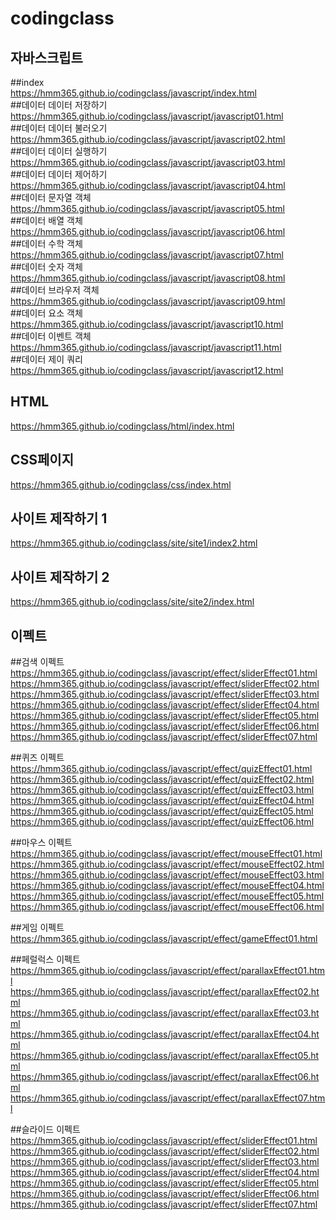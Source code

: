 # codingclass

## 자바스크립트   
##index   
https://hmm365.github.io/codingclass/javascript/index.html   
##데이터 데이터 저장하기   
https://hmm365.github.io/codingclass/javascript/javascript01.html   
##데이터 데이터 불러오기  
https://hmm365.github.io/codingclass/javascript/javascript02.html   
##데이터 데이터 실행하기   
https://hmm365.github.io/codingclass/javascript/javascript03.html   
##데이터 데이터 제어하기   
https://hmm365.github.io/codingclass/javascript/javascript04.html   
##데이터 문자열 객체   
https://hmm365.github.io/codingclass/javascript/javascript05.html   
##데이터 배열 객체   
https://hmm365.github.io/codingclass/javascript/javascript06.html   
##데이터 수학 객체   
https://hmm365.github.io/codingclass/javascript/javascript07.html   
##데이터 숫자 객체   
https://hmm365.github.io/codingclass/javascript/javascript08.html   
##데이터 브라우저 객체   
https://hmm365.github.io/codingclass/javascript/javascript09.html   
##데이터 요소 객체   
https://hmm365.github.io/codingclass/javascript/javascript10.html   
##데이터 이벤트 객체   
https://hmm365.github.io/codingclass/javascript/javascript11.html   
##데이터 제이 쿼리   
https://hmm365.github.io/codingclass/javascript/javascript12.html   

## HTML   
https://hmm365.github.io/codingclass/html/index.html   

## CSS페이지   
https://hmm365.github.io/codingclass/css/index.html   

## 사이트 제작하기 1   
https://hmm365.github.io/codingclass/site/site1/index2.html   

## 사이트 제작하기 2   
https://hmm365.github.io/codingclass/site/site2/index.html   

## 이펙트   
##검색 이펙트   
https://hmm365.github.io/codingclass/javascript/effect/sliderEffect01.html   
https://hmm365.github.io/codingclass/javascript/effect/sliderEffect02.html   
https://hmm365.github.io/codingclass/javascript/effect/sliderEffect03.html   
https://hmm365.github.io/codingclass/javascript/effect/sliderEffect04.html   
https://hmm365.github.io/codingclass/javascript/effect/sliderEffect05.html   
https://hmm365.github.io/codingclass/javascript/effect/sliderEffect06.html   
https://hmm365.github.io/codingclass/javascript/effect/sliderEffect07.html   

##퀴즈 이펙트   
https://hmm365.github.io/codingclass/javascript/effect/quizEffect01.html   
https://hmm365.github.io/codingclass/javascript/effect/quizEffect02.html   
https://hmm365.github.io/codingclass/javascript/effect/quizEffect03.html   
https://hmm365.github.io/codingclass/javascript/effect/quizEffect04.html   
https://hmm365.github.io/codingclass/javascript/effect/quizEffect05.html   
https://hmm365.github.io/codingclass/javascript/effect/quizEffect06.html   

##마우스 이펙트   
https://hmm365.github.io/codingclass/javascript/effect/mouseEffect01.html   
https://hmm365.github.io/codingclass/javascript/effect/mouseEffect02.html   
https://hmm365.github.io/codingclass/javascript/effect/mouseEffect03.html   
https://hmm365.github.io/codingclass/javascript/effect/mouseEffect04.html   
https://hmm365.github.io/codingclass/javascript/effect/mouseEffect05.html   
https://hmm365.github.io/codingclass/javascript/effect/mouseEffect06.html   

##게임 이펙트   
https://hmm365.github.io/codingclass/javascript/effect/gameEffect01.html   

##페럴럭스 이펙트   
https://hmm365.github.io/codingclass/javascript/effect/parallaxEffect01.html   
https://hmm365.github.io/codingclass/javascript/effect/parallaxEffect02.html   
https://hmm365.github.io/codingclass/javascript/effect/parallaxEffect03.html   
https://hmm365.github.io/codingclass/javascript/effect/parallaxEffect04.html   
https://hmm365.github.io/codingclass/javascript/effect/parallaxEffect05.html   
https://hmm365.github.io/codingclass/javascript/effect/parallaxEffect06.html   
https://hmm365.github.io/codingclass/javascript/effect/parallaxEffect07.html   

##슬라이드 이펙트   
https://hmm365.github.io/codingclass/javascript/effect/sliderEffect01.html   
https://hmm365.github.io/codingclass/javascript/effect/sliderEffect02.html   
https://hmm365.github.io/codingclass/javascript/effect/sliderEffect03.html   
https://hmm365.github.io/codingclass/javascript/effect/sliderEffect04.html   
https://hmm365.github.io/codingclass/javascript/effect/sliderEffect05.html   
https://hmm365.github.io/codingclass/javascript/effect/sliderEffect06.html   
https://hmm365.github.io/codingclass/javascript/effect/sliderEffect07.html   

